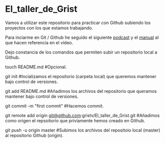El_taller_de_Grist
=========

Vamos a utilizar este repositorio para practicar con Github subiendo los proyectos con los que estamos trabajando.

Para inciarme en Git / Github he seguido el siguiente <a href="http://www.youtube.com/watch?v=nN9NQRSG7iU&list=PL-RTXOrSoE6RP5wLjn81xFhKAzwThmr1m">podcast</a> y el <a href="http://git-scm.com/book/es-ni">manual</a> al que hacen referencia en el video.

Dejo constancia de los comandos que permiten subir un repositorio local a Github.

  touch README.md #Opcional.

  git init #Incializamos el repositorio (carpeta local) que queremos mantener bajo control de versiones.

  git add README.md #Añadimos los archivos del repositorio que queramos mantener bajo control de versiones.

  git commit -m "first commit" #Hacemos commit.

  git remote add origin git@github.com:gristv/El_taller_de_Grist.git #Añadimos como origen el repsoitorio que     priviamente hemos creado en Github.

  git push -u origin master #Subimos los archivos del repositoio local (master) al repositorio Github (origin).
